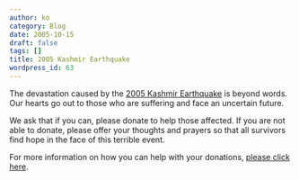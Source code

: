 ```yaml
---
author: ko
category: Blog
date: 2005-10-15
draft: false
tags: []
title: 2005 Kashmir Earthquake
wordpress_id: 63
---
```


The devastation caused by the [2005 Kashmir Earthquake](http://en.wikipedia.org/wiki/2005_Kashmir_earthquake) is beyond words. Our hearts go out to those who are suffering and face an uncertain future.

We ask that if you can, please donate to help those affected. If you are not able to donate, please offer your thoughts and prayers so that all survivors find hope in the face of this terrible event.

For more information on how you can help with your donations, [please click here](http://quakehelp.asiaquake.org/qh/index.php/Aid_Agencies).